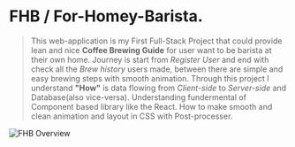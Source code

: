 # FHB / For-Homey-Barista.
> This web-application is my First Full-Stack Project that could provide lean and nice **Coffee Brewing Guide** for user want to be barista at their own home.
> Journey is start from *Register User* and end with check all the *Brew history* users made, between there are simple and easy brewing steps with smooth animation.
> Through this project I understand **"How"** is data flowing from *Client-side* to *Server-side* and Database(also vice-versa).
> Understanding fundermental of Component based library like the React. How to make smooth and clean animation and layout in CSS with Post-processer.

![FHB Overview]()
